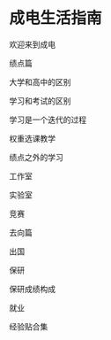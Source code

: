 # 成电生活指南

欢迎来到成电


绩点篇

大学和高中的区别

学习和考试的区别

学习是一个迭代的过程

权重选课教学


绩点之外的学习

工作室

实验室

竞赛


去向篇

出国

保研

保研成绩构成

就业

经验贴合集


